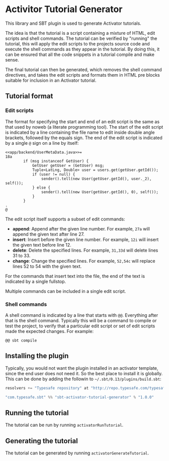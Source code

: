 # Activitor Tutorial Generator

This library and SBT plugin is used to generate Activator tutorials.

The idea is that the tutorial is a script containing a mixture of HTML, edit scripts and shell commands.  The tutorial can be verified by "running" the tutorial, this will apply the edit scripts to the projects source code and execute the shell commands as they appear in the tutorial.  By doing this, it can be ensured that all the code snippets in a tutorial compile and make sense.

The final tutorial can then be generated, which removes the shell command directives, and takes the edit scripts and formats them in HTML pre blocks suitable for inclusion in an Activator tutorial.

## Tutorial format

### Edit scripts

The format for specifying the start and end of an edit script is the same as that used by noweb (a literate programming tool).  The start of the edit script is indicated by a line containing the file name to edit inside double angle brackets, followed by the equals sign.  The end of the edit script is indicated by a single `@` sign on a line by itself:

```
<<app/backend/UserMetaData.java>>=
18a
        if (msg instanceof GetUser) {
            GetUser getUser = (GetUser) msg;
            Tuple<LatLng, Double> user = users.get(getUser.getId());
            if (user != null) {
                sender().tell(new User(getUser.getId(), user._2), self());
            } else {
                sender().tell(new User(getUser.getId(), 0), self());
            }
        }
.
@
```

The edit script itself supports a subset of edit commands:

* **append**: Append after the given line number.  For example, `27a` will append the given text after line 27.
* **insert**: Insert before the given line number.  For example, `12i` will insert the given text before line 12.
* **delete**: Delete the specified lines.  For example, `31,33d` will delete lines 31 to 33.
* **change**: Change the specified lines.  For example, `52,54c` will replace lines 52 to 54 with the given text.

For the commands that insert text into the file, the end of the text is indicated by a single fullstop.

Multiple commands can be included in a single edit script.

### Shell commands

A shell command is indicated by a line that starts with `@@`.  Everything after that is the shell command.  Typically this will be a command to compile or test the project, to verify that a particular edit script or set of edit scripts made the expected changes.  For example:

```
@@ sbt compile
```

## Installing the plugin

Typically, you would not want the plugin installed in an activator template, since the end user does not need it.  So the best place to install it is globally.  This can be done by adding the followin to `~/.sbt/0.13/plugins/build.sbt`:

```scala
resolvers += "Typesafe repository" at "http://repo.typesafe.com/typesafe/releases/"

"com.typesafe.sbt" %% "sbt-activator-tutorial-generator" % "1.0.0"
```

## Running the tutorial

The tutorial can be run by running `activatorRunTutorial`.

## Generating the tutorial

The tutorial can be generated by running `activatorGenerateTutorial`.
